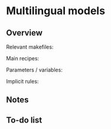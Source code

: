 # Multilingual models


## Overview

Relevant makefiles:

Main recipes:

Parameters / variables:

Implicit rules:



## Notes

## To-do list

